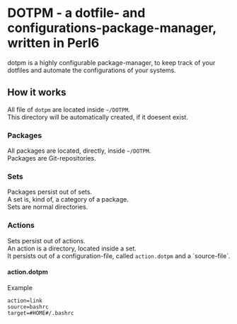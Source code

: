 # DOTPM - a dotfile- and configurations-package-manager, written in Perl6
dotpm is a highly configurable package-manager, to keep track of your dotfiles and automate the configurations of your systems.
## How it works
All file of `dotpm` are located inside `~/DOTPM`.  
This directory will be automatically created, if it doesent exist.
### Packages
All packages are located, directly, inside `~/DOTPM`.  
Packages are Git-repositories.
### Sets
Packages persist out of sets.  
A set is, kind of, a category of a package.  
Sets are normal directories.
### Actions
Sets persist out of actions.  
An action is a directory, located inside a set.  
It persists out of a configuration-file, called `action.dotpm` and a ´source-file´.
#### action.dotpm
Example  
```
action=link
source=bashrc
target=#HOME#/.bashrc
```
